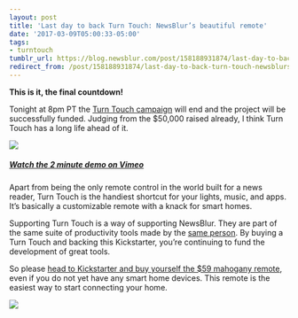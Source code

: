 ```yaml
---
layout: post
title: 'Last day to back Turn Touch: NewsBlur’s beautiful remote'
date: '2017-03-09T05:00:33-05:00'
tags:
- turntouch
tumblr_url: https://blog.newsblur.com/post/158188931874/last-day-to-back-turn-touch-newsblurs-beautiful
redirect_from: /post/158188931874/last-day-to-back-turn-touch-newsblurs-beautiful
---
```

 **This is it, the final countdown!**

Tonight at 8pm PT the [Turn Touch campaign](https://www.kickstarter.com/projects/samuelclay/turn-touch-beautiful-control/) will end and the project will be successfully funded. Judging from the $50,000 raised already, I think Turn Touch has a long life ahead of it.

[![](http://static.newsblur.com.s3.amazonaws.com/turntouch/animated-newsblur-live.gif)](https://www.kickstarter.com/projects/samuelclay/turn-touch-beautiful-control/)

##### [Watch the 2 minute demo on Vimeo](https://vimeo.com/207556527)

Apart from being the only remote control in the world built for a news reader, Turn Touch is the handiest shortcut for your lights, music, and apps. It’s basically a customizable remote with a knack for smart homes.

Supporting Turn Touch is a way of supporting NewsBlur. They are part of the same suite of productivity tools made by the [same person](https://twitter.com/samuelclay). By buying a Turn Touch and backing this Kickstarter, you’re continuing to fund the development of great tools.

So please [head to Kickstarter and buy yourself the $59 mahogany remote](https://www.kickstarter.com/projects/samuelclay/turn-touch-beautiful-control/), even if you do not yet have any smart home devices. This remote is the easiest way to start connecting your home.

[![](http://static.newsblur.com.s3.amazonaws.com/turntouch/padauk-book.jpg)](https://www.kickstarter.com/projects/samuelclay/turn-touch-beautiful-control/)

